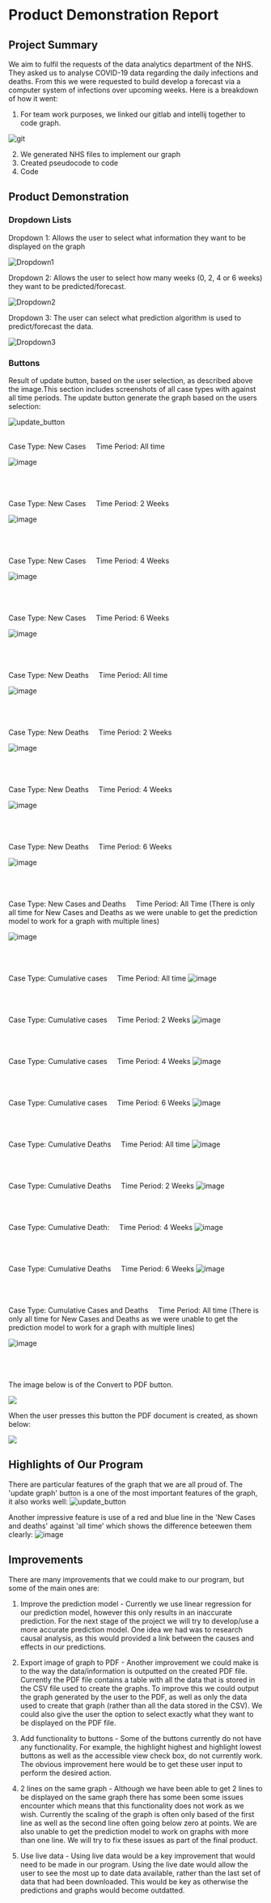 # Product Demonstration Report

## Project Summary
We aim to fulfil the requests of the data analytics department of the NHS. They asked us to analyse COVID-19 data regarding the daily infections and deaths. From this we were requested to build develop a forecast via a computer system of infections over upcoming weeks. Here is a breakdown of how it went:

1. For team work purposes, we linked our gitlab and intellij together to code graph. 

![git](/uploads/c1284617cfd7cfcb7520f2236486cf72/git.png)

2. We generated NHS files to implement our graph
3. Created pseudocode to code
4. Code

## Product Demonstration

### Dropdown Lists
Dropdown 1: Allows the user to select what information they want to be displayed on the graph

![Dropdown1](demoimages/button.png) 



Dropdown 2: Allows the user to select how many weeks (0, 2, 4 or 6 weeks) they want to be predicted/forecast.

![Dropdown2](/uploads/a58f43773628fd1ab381e40044647b14/button2.png)



Dropdown 3: The user can select what prediction algorithm is used to predict/forecast the data.

![Dropdown3](/uploads/f80a9bd427b59f8b7bca18a28e0f172a/button3.png) 


### Buttons

Result of update button, based on the user selection, as described above the image.This section includes screenshots of all case types with against all time periods. The update button generate the graph based on the users selection:

![update_button](/uploads/4cddf7035b7862975a71acc52e6abd13/update_button.png)

<br>
Case Type: New Cases &nbsp; &nbsp; Time Period: All time

![image](/uploads/93abce9111917e435aeb47b1eb8392d4/image.png)

<br><br><br>
Case Type: New Cases &nbsp; &nbsp; Time Period: 2 Weeks

![image](/uploads/292aed6389158c2341ad618913a1829f/image.png)

<br><br><br>
Case Type: New Cases &nbsp; &nbsp; Time Period: 4 Weeks

![image](/uploads/a3bac311e9004fd7578b8569772f2e3e/image.png)

<br><br><br>
Case Type: New Cases &nbsp; &nbsp; Time Period: 6 Weeks

![image](/uploads/84e4e4412f6463c0433b53814848e42b/image.png)

<br><br><br>
Case Type: New Deaths &nbsp; &nbsp; Time Period: All time

![image](/uploads/18ab889b81a08b4e3531b43d3003ee4e/image.png)

<br><br><br>
Case Type: New Deaths &nbsp; &nbsp; Time Period: 2 Weeks

![image](/uploads/eb2ffc5bf7eab44f391fe6093e0b27f4/image.png)

<br><br><br>
Case Type: New Deaths &nbsp; &nbsp; Time Period: 4 Weeks

![image](/uploads/a20bae887734a190898c51f518c8c70e/image.png)

<br><br><br>
Case Type: New Deaths &nbsp; &nbsp; Time Period: 6 Weeks

![image](/uploads/78609959bb26b2fb07665ff488fedf45/image.png)

<br><br><br>
Case Type: New Cases and Deaths &nbsp; &nbsp; Time Period: All Time (There is only all time for New Cases and Deaths as we were unable to get the prediction model to work for a graph with multiple lines)

![image](/uploads/f5ffc398da8a2b2a16a5c6d3c2e77438/image.png)

<br><br><br>
Case Type: Cumulative cases &nbsp; &nbsp; Time Period: All time
![image](/uploads/6b37477e57a5a00d71295ac9ff16d743/image.png)

<br><br><br>
Case Type: Cumulative cases &nbsp; &nbsp; Time Period: 2 Weeks
![image](/uploads/20c1ba28db055a94bcfafa5914f2c0e4/image.png)

<br><br><br>
Case Type: Cumulative cases &nbsp; &nbsp; Time Period: 4 Weeks
![image](/uploads/22ae985562d6abe973e20a651b0c7a44/image.png)

<br><br><br>
Case Type: Cumulative cases &nbsp; &nbsp; Time Period: 6 Weeks
![image](/uploads/2cccf933e297a83d28910ca5d74db582/image.png)

<br><br><br>
Case Type: Cumulative Deaths &nbsp; &nbsp; Time Period: All time
![image](/uploads/7bd7076912c24f912193a807e11eb4bd/image.png)

<br><br><br>
Case Type: Cumulative Deaths &nbsp; &nbsp; Time Period: 2 Weeks
![image](/uploads/0dda8f497f552151f895863a57bc55a7/image.png)

<br><br><br>
Case Type: Cumulative Death: &nbsp; &nbsp; Time Period: 4 Weeks
![image](/uploads/4f4e717db98cc6c3d3413c13f2020bdb/image.png)

<br><br><br>
Case Type: Cumulative Deaths &nbsp; &nbsp; Time Period: 6 Weeks
![image](/uploads/8954eb4839f6d586f741b29c95f80f56/image.png)

<br><br><br>
Case Type: Cumulative Cases and Deaths &nbsp; &nbsp; Time Period: All time (There is only all time for New Cases and Deaths as we were unable to get the prediction model to work for a graph with multiple lines)

![image](/uploads/b957ebf0881def8b1c26a1479baf18d1/image.png)

<br><br><br>
The image below is of the Convert to PDF button.

![](/demoimages/PDFbutton.png)

When the user presses this button the PDF document is created, as shown below:

![](/demoimages/PDFoutput.png)

## Highlights of Our Program
There are particular features of the graph that we are all proud of. The 'update graph' button is a one of the most important features of the graph, it also works well:
![update_button](/uploads/4cddf7035b7862975a71acc52e6abd13/update_button.png)

Another impressive feature is use of a red and blue line in the 'New Cases and deaths' against 'all time' which shows the difference beteewen them clearly:
![image](/uploads/f5ffc398da8a2b2a16a5c6d3c2e77438/image.png)

## Improvements
There are many improvements that we could make to our program, but some of the main ones are:

1. Improve the prediction model - Currently we use linear regression for our prediction model, however this only results in an inaccurate prediction. For the next stage of the project we will try to develop/use a more accurate prediction model. One idea we had was to research causal analysis, as this would provided a link between the causes and effects in our predictions.

2. Export image of graph to PDF - Another improvement we could make is to the way the data/information is outputted on the created PDF file. Currently the PDF file contains a table with all the data that is stored in the CSV file used to create the graphs. To improve this we could output the graph generated by the user to the PDF, as well as only the data used to create that graph (rather than all the data stored in the CSV). We could also give the user the option to select exactly what they want to be displayed on the PDF file.

3. Add functionality to buttons - Some of the buttons currently do not have any functionality. For example, the highlight highest and highlight lowest buttons as well as the accessible view check box, do not currently work. The obvious improvement here would be to get these user input to perform the desired action.

4. 2 lines on the same graph - Although we have been able to get 2 lines to be displayed on the same graph there has some been some issues encounter which means that this functionality does not work as we wish. Currently the scaling of the graph is often only based of the first line as well as the second line often going below zero at points. We are also unable to get the prediction model to work on graphs with more than one line. We will try to fix these issues as part of the final product.

5. Use live data - Using live data would be a key improvement that would need to be made in our program. Using the live date would allow the user to see the most up to date data available, rather than the last set of data that had been downloaded. This would be key as otherwise the predictions and graphs would become outdatted.

